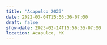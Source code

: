 ```yaml
---
title: "Acapulco 2023"
date: 2022-03-04T15:56:36-07:00
draft: false
show-date: 2023-02-14T15:56:36-07:00
location: Acapulco, MX
---
```


